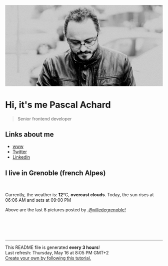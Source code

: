 ![Pascal Achard](./images/photo-pascal-achard.jpg)
# Hi, it's me Pascal Achard
> Senior frontend developer

## Links about me
- [www](https://www.pascal-achard.com)
- [Twitter](https://twitter.com/botmaster)
- [Linkedin](http://www.linkedin.com/in/pascal-achard)


## I live in Grenoble (french Alpes)
<img src="https://openweathermap.org/img/wn/04d@2x.png" alt="">

Currently, the weather is: **12**°C, **overcast clouds**.
Today, the sun rises at 06:06 AM and sets at 09:00 PM

Above are the last 8 pictures posted by <a href="https://www.instagram.com/villedegrenoble/" target="_blank"><img alt="" src="https://upload.wikimedia.org/wikipedia/commons/thumb/e/e7/Instagram_logo_2016.svg/1024px-Instagram_logo_2016.svg.png" width="20"/> @villedegrenoble!</a>

<p style="display: flex; flex-wrap: wrap; gap: 20px;">
        <img src="https://cdn1.picuki.com/hosted-by-instagram/q/0exhNuNYnjBGZDHIdN5WmL9I2PwkAQ9OKfhSQ7e71yJjMBhsLH6QvJA0mpCl6yRxIwVgFDeSYztj4o8qVlpTCj19O0zbTraOTzhS7K2fVOrN1zRl85dknL8xJH0ZbXGq8MYsUAmYdSgIGaYDG7uo+qhT5aGuO1lQpTb9d7JGmC4E5ZObS6olhMF4pJ2Jg3Tt%7C%7C9k4Ki5e82wzJURmpNTfvGhYEaW+NMB166d1RbMCxMkA%7C%7C6nRlSaHEmw+Jj8uTnagtIj+kOYA2HTtRxoNrnn0drgSHhsVr0O8kCwH4Y0ezoCmOdBM9s9psvDAbUcmfk0tpBdszcPwwmXEb1+q3kBaxl%7C%7CYx6rsX+QL9LrEBKKzX%7C%7C674Tv5P576Oe9jeVtbLt2TAHuZc9H4VYValYkYUa0I2FbooFaCVYnQ%7C%7CgE8MA1GpgOjLspDSPTK%7C%7CYqv5lLTvT65iQ0YkuXpeZVvkA9q9tGLyhAjbjrJAJUZbWD1iQd2N5h%7C%7Cf733jZfQNrBAG0ZTaA==.jpeg" alt="" width="200"/>
        <img src="https://cdn1.picuki.com/hosted-by-instagram/q/0exhNuNYnjBGZDHIdN5WmL9I2PwkAQ9OKfhSQ7e71yJjMBhsLH6QvJA0mpCl6yRxIwVgFDeSYztj4oovWVVTDz19O0zbTrSASz9d66maVerN0jBl8J9mlL81KHAaZnCr88QqVwmYdSgIGaYDG7uo+qhT5aGuO1lQpzb9d7JGmC4E5ZPiZ6x29Zk0v6uJk1%7C%7Ck7JYwKXNM+243dhtl85PcpDtEWvbzNsA6q6RjAIgCifgG6vuzynXrV1IkeFFxHzPC6K%7C%7CAr8k6qyf%7C%7CTRwJrGqJUa4eKXgUo3v9shI8760BudShZJpM+N8ZkObUT2RaCCE+4R1pr5e8lCvIV2usxh5%7C%7C2U2B7ZecaNMSl43eL97Neu%7C%7CM1gzKZanxNf4feT9cJLKEHlzfIqL7Uo5WntYfTMdv7n+zyAW7YKXnkRd4EjBg0zWvOYR9YNjEnb2K5VKdsTa9lhE4mO6wdolf6wtKtMqItFAtLV+XUZAbfQvY2m8xG9odKbyby8qC.jpeg" alt="" width="200"/>
        <img src="https://cdn1.picuki.com/hosted-by-instagram/q/0exhNuNYnjBGZDHIdN5WmL9I2PwkAQ9OKftSQ7e71yJjMBhsLH6QvJA0mpCj4yRwKg5lHDeVeSBk540vV1RYA1UVPUTZQbCATzlT762ZUeal1Vph95BpkrsxK3cZYXeu9ssvUGHGBCxWFOkXULjh7uZE+OXqbjYbpzOaNKpDmG4CsPygS7Y4wIEn3afU1XT2vdBhPGseolQyLBlm8oWclTQJY%7C%7Czkb8d6trV2QaUNh4kD4ur4yXf1QyMsdW8wETKcvoWPkesXwxzmdwo7+nX6FvlvaXMQgmq0vxVsu6Qfg9z6eZ5U2u0J5qv5WmEvBzhOok0olZCwygLiWTGqj1Rw4kHy4%7C%7CWycfx78dilY%7C%7CyVCIu58wD5SpiIHpFPeGhdM%7C%7Cr6Q1GOIfeABJtplJxCEtVU1V+g9SeKU5ajjQBZVzJFoTPNA5ctFavJnPz0qyGWvTONnxQylJHjeeAJnAg=.jpeg" alt="" width="200"/>
        <img src="https://cdn1.picuki.com/hosted-by-instagram/q/0exhNuNYnjBGZDHIdN5WmL9I2PwkAQ9OKftSQ7e71yJjMBhsLH6QvJA0mpCj4yRwKg5lHDeVeSBk4IkiWFlTD1AVP0PfQLOMTDpS56qcVeyivDZk8pBkk780KH0ZYHGs8MctUGWpNWwSDv5PHL%7C%7Clo7gX5v%7C%7CpbigEpDKXKrVAmWNTjse3TO9%7C%7C2pYf5%7C%7CHSv1izv9QpcmkazXgpdAd4+pvlpDk1VOCtO8BnsaBwVLYBxMEM7vm8yWjqX2skeiB4FTObtMXPmvpFui3rSzY57zz2Fvl9EEIdvlqztEtmtqh52bySZow52s9vuo7BS04uZUk%7C%7Cr1JrlJngtgz8OWP5yGFz4kHyhLCycKNx68C2KvvABYvW7RjkRp%7C%7CLI55fZ2IeCaTcCk%7C%7CEeeL7F94PvIZ8EfsYj3i71i6Id5352EooCxBMlHKECc8mFanFlfrw1jHvjD6xsw4%7C%7CzZS5KOYIng==.jpeg" alt="" width="200"/>
        <img src="https://cdn1.picuki.com/hosted-by-instagram/q/0exhNuNYnjBGZDHIdN5WmL9I2PwkAQ9OKftSQ7e71yJjMBhsLH6QvJA0mpCj4yRwKg5lHDeVeSBk4IktVlpXDlEVP0HZSLSPSjlc76ybUemlvDZi8J5mnb4xKnYdZHGm88cqUWOpNWwSDv5PHL%7C%7Clo7gX5vnmbCgCpDOMM7ZCyQlWotfpUrJy9ZRxt52U1h+189JldHt1%7C%7CGgeLF11q9PJvjsNTvX9fMh9oLclFPpexMEL6qHomSa8HyMkfno4KD6chYjAi7NS1XSuSzs7xG6vRPRjHlsIgFyKtRAEpb15g6u0M6VM+KYBoubSSGtafkNa9hc+h7actgLsLmOq3R4FjjWVzbvsIq4Zh6zUIMGvUorDnAyZPuTmRrdley1cKcrdBFXNDqflBc5es49gL81c2WSUxC6pVfb72U4nUmES0mWuXtRPTf6i16agry%7C%7CS0Wja9g==.jpeg" alt="" width="200"/>
        <img src="https://cdn1.picuki.com/hosted-by-instagram/q/0exhNuNYnjBGZDHIdN5WmL9I2PwkAQ9OKfhSQ7e71yJjMBhsLH6QvJA0mpCj4yRwKg5lHDeVeSBk54wiVVpTD1cVO0XZSLCNTj9Q5q6ZXO6mvDNj%7C%7CJdilLw9JXMfZXOq88EuUGepNWwPG%7C%7CsAULjh7uZDu7%7C%7CzNnZSyWaRMdsBnmICqZXwCJ1mwsFusvrBv0Xm1IwleTRE4X8gI1spr5Pcoz8cDqa9Y4Byq6A5QLUPjslL5er63Rq2ElIpenojRmDJ%7C%7CLTPnNEMjSC1bRMs9mOgFpE+P0Mv1l6VoREZv5UjvozkMYlghN8XgPHUHHElfk1KhlJtk5bgwG6YLmmu4EBTwGjW%7C%7Cbi0a6MLvLiiC9ekAfXz9XLuWpiNOZ99DVQ7NeT7YhqPBLDlI4YL24hMHq8Dghi6+FvtJI%7C%7CV5TJaHCxf0Du4K5xEb8eo6rebpnPUjy+k+T0UxfuNK71jzwl3oZKjy0sqUmzBQ8dKZmKAjXNzMPplN4HGnaHHYuwfEBFUa91F.jpeg" alt="" width="200"/>
        <img src="https://cdn1.picuki.com/hosted-by-instagram/q/0exhNuNYnjBGZDHIdN5WmL9I2PwkAQ9OKfhSQ7e71yJjMBhsLH6QvJA0mpCj4yRwKg5lHDeVeSBk54wiU1lTDVsVNULZTrWPTz5X5qWbU+2nvDJl95Ngk78xLXMcY36p9cQpUWKpNWwPG%7C%7CsAULjh7uZDu7%7C%7CzNnZSyWaRMdsBnmICqZXwCJ1mwsFusvrBv0Xm1IwleTRE4X8gI1spr5Pcoz8cDqa9Y4Byq6A5QLUPjslL5er63Rq2ElIpenojRmDK%7C%7CLTPnNEMjSC1RWERxHWJRvktFl8v1l6VoREZiqkJp53kMYlghN8XgPHUHHElfk1KhlJtk5bgwG6YLmmu4EBTwGjW%7C%7Cbi0a6MLvLiiCOmWAfbz7TvtdITJOrFHCFcrKeT5chqPBLDlI4YL24hMHq8Dghi6+FvtJI%7C%7CV5TBEB21tszqdNphoG9eP9KmvxX%7C%7CDkCnDojULw9ijeJhZxWh5pZa6zR5%7C%7Cc1jBQ8dKZmKAjXNxSo8VN4HGnaHHYuwfEBFUa91F.jpeg" alt="" width="200"/>
        <img src="https://cdn1.picuki.com/hosted-by-instagram/q/0exhNuNYnjBGZDHIdN5WmL9I2PwkAQ9OKfhSQ7e71yJjMBhsLH6QvJA0mpCl6yRxIwVgFDeSYztj444vV1xYDj19OkbZS7WLTD1R7aSZU+3N2zJj8J5gkb8wJH0XZ3er%7C%7C8EkUwmYdSgIGaYDG7uo+qhT5aGuO1lQpTb9d7JGmC4E5ZObS6olhMF4pJ2Jg3Tt%7C%7C9k4Ki5e82wzJURmpNTfvGhYEaW+NMB166d1RbMCxMkA%7C%7C6nRlSaHEmw+Jj8uR3agtIj+kOYA2HK9WgUTrzmUUI88HhsVr0O8kTobkb8mzoCmOdBM9s9psvDAbUcmfk0tpBdszcPwwmXEb1+q3kBaxl%7C%7CYx6rsX+QL9LjqFOmyYfa74SvLdp%7C%7CEPaNieXEXLt2TAHuZc9H4VYValYkYUa0I2FbooFaCVYnQxAVDAgJP0GW6HJ5xTK6ckoqs0GGCqwfDqSRoieiSL+R0nHd34%7C%7CCu0A1NWDrJAJUZbWD1iAJ1QJh%7C%7Cf733jZfQNrBAG0ZTaA==.jpeg" alt="" width="200"/>
</p>

------------
<p>This README file is generated <b>every 3 hours</b>!
    <br />Last refresh: Thursday, May 16 at 8:05 PM GMT+2
    <br /><a href="https://medium.com/@th.guibert/how-to-create-a-self-updating-readme-md-for-your-github-profile-f8b05744ca91">Create your own by following this tutorial.</a>
</p>
<p><a href="https://github.com/botmaster/botmaster/actions/workflows/main.yaml"><img alt="" src="https://github.com/botmaster/botmaster/actions/workflows/main.yaml/badge.svg" /></a></p>


